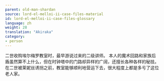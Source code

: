 ```yaml
---
parent: old-man-shardan
source: lord-el-melloi-ii-case-files-material
id: lord-el-melloi-ii-case-files-glossary
language: zh
weight: 28
translation: "Akiraka"
category:
- person
---
```


二世收购埃尔梅罗教室时，最早游说过来的二级讲师。
本人的魔术回路和家族后盾虽然算不上什么，但在时钟塔中的门路却异样的广阔，还擅长各种各样的秘技。在二世被莱妮丝诱拐之前，教室能够顺利地营运下去，很大程度上都是多亏了这位老人家。
